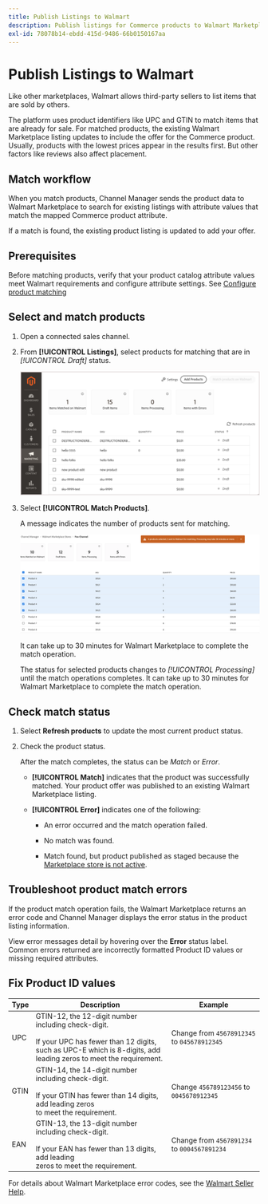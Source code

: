 ```yaml
---
title: Publish Listings to Walmart
description: Publish listings for Commerce products to Walmart Marketplace to begin selling.
exl-id: 78078b14-ebdd-415d-9486-66b0150167aa
---
```

# Publish Listings to Walmart

Like other marketplaces, Walmart allows third-party sellers to list items that are sold by others. 

The platform uses product identifiers like UPC and GTIN to match items that are already for sale.
For matched products, the existing Walmart Marketplace listing updates to include the offer for the Commerce product. 
Usually, products with the lowest prices appear in the results first. But other factors like reviews also affect placement.

## Match workflow

When you match products, Channel Manager sends the product data to Walmart Marketplace to search for existing listings with attribute values that match the mapped Commerce product attribute.

If a match is found, the existing product listing is updated to add your offer. 

## Prerequisites

Before matching products, verify that your product catalog attribute values meet Walmart requirements and configure attribute settings. See [Configure product matching](map-product-attributes-for-matching.md)

## Select and match products

1. Open a connected sales channel.

1. From **[!UICONTROL Listings]**, select products for matching that are in *[!UICONTROL Draft]* status.

   ![Select products from Listings and send for matching](assets/products-in-marketplace-sales-channel.png)

1. Select **[!UICONTROL Match Products]**.

   A message indicates the number of products sent for matching.

   ![Send products to the connected sales channel](assets/products-submit-for-matching.png)

   It can take up to 30 minutes for Walmart Marketplace to complete the match operation. 
   
   The status for selected products changes to *[!UICONTROL Processing]* until the match operations completes. It can take up to 30 minutes for Walmart Marketplace to complete the match operation.

## Check match status

1.  Select **Refresh products** to update the most current product status.

1.  Check the product status.

    After the match completes, the status can be *Match* or *Error*.

    * **[!UICONTROL Match]** indicates that the product was successfully matched. Your product offer was published to an existing Walmart Marketplace listing.

    * **[!UICONTROL Error]** indicates one of the following:

      * An error occurred and the match operation failed.

      * No match was found.

      * Match found, but product published as staged because the [Marketplace store is not active](walmart-prerequisites.md#walmart-marketplace-store-status).

## Troubleshoot product match errors

If the product match operation fails, the Walmart Marketplace returns an error code and Channel Manager displays the error status in the product listing information.

View error messages detail by hovering over the **Error** status label. Common errors returned are incorrectly formatted Product ID values or missing required attributes.

## Fix Product ID values

| Type | Description                                                                                                                                                                        | Example                                     |
|------|------------------------------------------------------------------------------------------------------------------------------------------------------------------------------------|---------------------------------------------|
| UPC  | GTIN-12, the 12-digit number including check-digit.</br></br>If your UPC has fewer than 12 digits, such as UPC-E which is 8-digits, add</br>leading zeros to meet the requirement. | Change from `45678912345` to `045678912345` |
| GTIN | GTIN-14, the 14-digit number including check-digit.</br></br>If your GTIN has fewer than 14 digits, add leading zeros </br>to meet the requirement.                                | Change `456789123456` to `0045678912345`    |
| EAN  | GTIN-13, the 13-digit number including check-digit.</br></br>If your EAN has fewer than 13 digits, add leading</br>zeros to meet the requirement.                                  | Change from `4567891234` to `0004567891234` |

For details about Walmart Marketplace error codes, see the [Walmart Seller Help](https://sellerhelp.walmart.com/s/guide?article=000005844).

